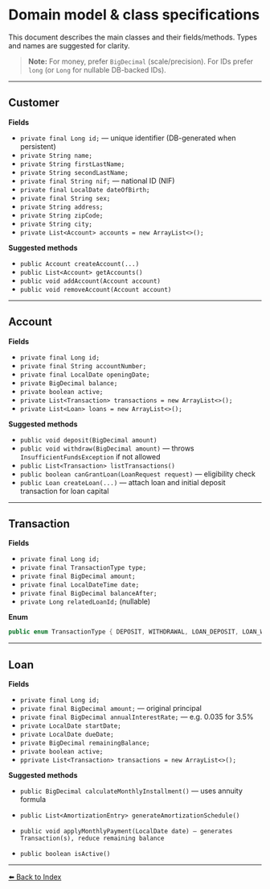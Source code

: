 # Domain model & class specifications

This document describes the main classes and their fields/methods. Types and names are suggested for clarity.

> **Note:** For money, prefer `BigDecimal` (scale/precision). For IDs prefer `long` (or `Long` for nullable DB-backed IDs).

---

## Customer
**Fields**
- `private final Long id;` — unique identifier (DB-generated when persistent)
- `private String name;`
- `private String firstLastName;`
- `private String secondLastName;`
- `private final String nif;` — national ID (NIF)
- `private final LocalDate dateOfBirth;`
- `private final String sex;`
- `private String address;`
- `private String zipCode;`
- `private String city;`
- `private List<Account> accounts = new ArrayList<>();`

**Suggested methods**
- `public Account createAccount(...)`
- `public List<Account> getAccounts()`
- `public void addAccount(Account account)`
- `public void removeAccount(Account account)`

---

## Account
**Fields**
- `private final Long id;`
- `private final String accountNumber;`
- `private final LocalDate openingDate;`
- `private BigDecimal balance;`
- `private boolean active;`
- `private List<Transaction> transactions = new ArrayList<>();`
- `private List<Loan> loans = new ArrayList<>();`

**Suggested methods**
- `public void deposit(BigDecimal amount)`
- `public void withdraw(BigDecimal amount)` — throws `InsufficientFundsException` if not allowed
- `public List<Transaction> listTransactions()`
- `public boolean canGrantLoan(LoanRequest request)` — eligibility check
- `public Loan createLoan(...)` — attach loan and initial deposit transaction for loan capital

---

## Transaction
**Fields**
- `private final Long id;`
- `private final TransactionType type;`
- `private final BigDecimal amount;`
- `private final LocalDateTime date;`
- `private final BigDecimal balanceAfter;`
- `private Long relatedLoanId;` (nullable)

**Enum**
```java
public enum TransactionType { DEPOSIT, WITHDRAWAL, LOAN_DEPOSIT, LOAN_WITHDRAWAL }
```
---

## Loan
**Fields**
- `private final Long id;`
- `private final BigDecimal amount;`  — original principal
- `private final BigDecimal annualInterestRate;` — e.g. 0.035 for 3.5%
- `private LocalDate startDate;`
- `private LocalDate dueDate;`
- `private BigDecimal remainingBalance;`
- `private boolean active;`
- `pprivate List<Transaction> transactions = new ArrayList<>();`


**Suggested methods**
- `public BigDecimal calculateMonthlyInstallment()` — uses annuity formula

- `public List<AmortizationEntry> generateAmortizationSchedule()`
- `public void applyMonthlyPayment(LocalDate date) — generates Transaction(s), reduce remaining balance`
- `public boolean isActive()`

---

[⬅️ Back to Index](../README.md#table-of-contents)
